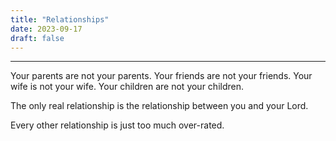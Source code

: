 ```yaml
---
title: "Relationships"
date: 2023-09-17
draft: false
---
```


***

Your parents are not your parents. Your friends are not your friends. Your wife is not your wife. Your children are not your children.

The only real relationship is the relationship between you and your Lord.

Every other relationship is just too much over-rated.
